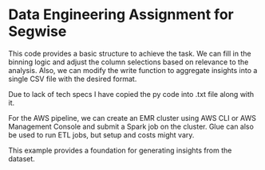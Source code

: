 # Data Engineering Assignment for Segwise
This code provides a basic structure to achieve the task.
We can fill in the binning logic and adjust the column selections based on relevance to the analysis.
Also, we can modify the write function to aggregate insights into a single CSV file with the desired format.

Due to lack of tech specs I have copied the py code into .txt file along with it.

For the AWS pipeline, we can create an EMR cluster using AWS CLI or AWS Management Console and submit a Spark job on the cluster.
Glue can also be used to run ETL jobs, but setup and costs might vary.

This example provides a foundation for generating insights from the dataset.
